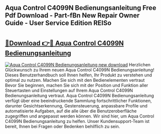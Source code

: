 ## Aqua Control C4099N Bedienungsanleitung Free Pdf Download - Part-fBn New Repair Owner Guide - User Service Edition REISo

# <h2><a href="http://df0v1b.blite.top/?on=Aqua+Control+C4099N+Bedienungsanleitung">🔗Download 👉🔴 Aqua Control C4099N Bedienungsanleitung</a></h2>

[![Aqua Control C4099N Bedienungsanleitung new download](https://i.imgur.com/lujVjoI.png)](http://df0v1b.blite.top/?on=Aqua+Control+C4099N+Bedienungsanleitung)
Herzlichen Glückwunsch zu Ihrem neuen Aqua Control C4099N Bedienungsanleitung! Dieses Benutzerhandbuch soll Ihnen helfen, Ihr Produkt zu verstehen und optimal zu nutzen. Machen Sie sich mit den Bedienelementen vertraut Bevor Sie beginnen, machen Sie sich mit der Position und Funktion aller Steuertasten und Einstellungen auf Ihrem Aqua Control C4099N Bedienungsanleitung vertraut. Aqua Control C4099N Bedienungsanleitung verfügt über eine beeindruckende Sammlung fortschrittlicher Funktionen, darunter Gesichtserkennung, Gestensteuerung, anpassbare Profile und automatisierte Aufgaben, auf die alle über die Benutzeroberfläche zugegriffen und angepasst werden können. Wir sind hier, um Aqua Control C4099N Bedienungsanleitung zu helfen. Unser Kundensupport-Team ist bereit, Ihnen bei Fragen oder Bedenken behilflich zu sein.
